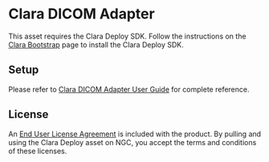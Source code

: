 # Clara DICOM Adapter

This asset requires the Clara Deploy SDK. Follow the instructions on the
[Clara Bootstrap]($NGC_HOST/model-scripts/$NGC_ORG:$NGC_TEAM:clara_bootstrap) page
to install the Clara Deploy SDK.


## Setup

Please refer to [Clara DICOM Adapter User Guide](https://nvidia.github.io/clara-dicom-adapter/) for complete reference.

## License

An [End User License Agreement](https://developer.nvidia.com/nvidia-clara-sdk-license)
is included with the product. By pulling and using the Clara Deploy asset on NGC, you accept the
terms and conditions of these licenses.
